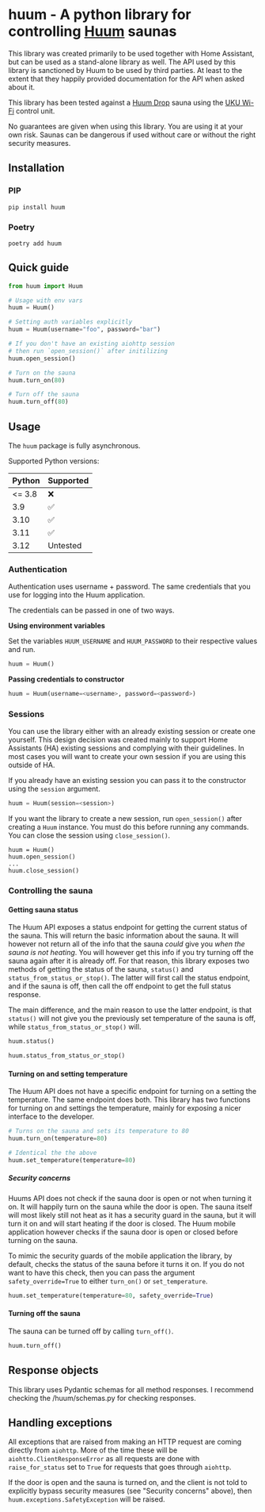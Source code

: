 # huum - A python library for controlling [Huum](https://huum.eu/) saunas

This library was created primarily to be used together with Home Assistant, but
can be used as a stand-alone library as well. The API used by this library is sanctioned
by Huum to be used by third parties. At least to the extent that they happily provided
documentation for the API when asked about it.

This library has been tested against a [Huum Drop](https://huum.eu/products/drop-electric-sauna-heater/) sauna
using the [UKU Wi-Fi](https://huum.eu/products/uku-wi-fi-sauna-controller/) control unit.

No guarantees are given when using this library. You are using it at your own risk.
Saunas can be dangerous if used without care or without the right security measures.

## Installation

### PIP
`pip install huum`

### Poetry
`poetry add huum`

## Quick guide
```python
from huum import Huum

# Usage with env vars
huum = Huum()

# Setting auth variables explicitly
huum = Huum(username="foo", password="bar")

# If you don't have an existing aiohttp session
# then run `open_session()` after initilizing
huum.open_session()

# Turn on the sauna
huum.turn_on(80)

# Turn off the sauna
huum.turn_off(80)
```

## Usage

The `huum` package is fully asynchronous.

Supported Python versions:

| Python | Supported |
|--------|-----------|
| <= 3.8 | ❌         |
| 3.9    | ✅         |
| 3.10   | ✅         |
| 3.11   | ✅         |
| 3.12   | Untested  |


### Authentication
Authentication uses username + password. The same credentials that you use for logging into the Huum application.

The credentials can be passed in one of two ways.

**Using environment variables**

Set the variables `HUUM_USERNAME` and `HUUM_PASSWORD` to their respective values and run.

```python
huum = Huum()
```

**Passing credentials to constructor**

```python
huum = Huum(username=<username>, password=<password>)
```

### Sessions
You can use the library either with an already existing session or create one yourself. This design decision
was created mainly to support Home Assistants (HA) existing sessions and complying with their guidelines. In
most cases you will want to create your own session if you are using this outside of HA.

If you already have an existing session you can pass it to the constructor using the `session` argument.

```python
huum = Huum(session=<session>)
```

If you want the library to create a new session, run `open_session()` after creating a `Huum` instance.
You must do this before running any commands. You can close the session using `close_session()`.

```
huum = Huum()
huum.open_session()
...
huum.close_session()
```

### Controlling the sauna

#### Getting sauna status

The Huum API exposes a status endpoint for getting the current status of the sauna. This will
return the basic information about the sauna. It will however not return all of the info that
the sauna _could_ give you _when the sauna is not heating_. You will however get this info
if you try turning off the sauna again after it is already off. For that reason, this library
exposes two methods of getting the status of the sauna, `status()` and `status_from_status_or_stop()`.
The latter will first call the status endpoint, and if the sauna is off, then call the off endpoint
to get the full status response.

The main difference, and the main reason to use the latter endpoint, is that `status()` will not
give you the previously set temperature of the sauna is off, while `status_from_status_or_stop()` will.

```python
huum.status()
```

```python
huum.status_from_status_or_stop()
```

#### Turning on and setting temperature

The Huum API does not have a specific endpoint for turning on a setting the temperature.
The same endpoint does both. This library has two functions for turning on and settings the
temperature, mainly for exposing a nicer interface to the developer.

```python
# Turns on the sauna and sets its temperature to 80
huum.turn_on(temperature=80)

# Identical the the above
huum.set_temperature(temperature=80)
```

##### Security concerns

Huums API does not check if the sauna door is open or not when turning it on. It will happily
turn on the sauna while the door is open. The sauna itself will most likely still not heat as
it has a security guard in the sauna, but it will turn it on and will start heating if the door
is closed. The Huum mobile application however checks if the sauna door is open or closed before
turning on the sauna.

To mimic the security guards of the mobile application the library, by default, checks the status
of the sauna before it turns it on. If you do not want to have this check, then you can pass the
argument `safety_override=True` to either `turn_on()` or `set_temperature`.

```python
huum.set_temperature(temperature=80, safety_override=True)
```

#### Turning off the sauna
The sauna can be turned off by calling `turn_off()`.

```python
huum.turn_off()
```

## Response objects

This library uses Pydantic schemas for all method responses.
I recommend checking the /huum/schemas.py for checking responses.

## Handling exceptions

All exceptions that are raised from making an HTTP request are coming directly from `aiohttp`.
More of the time these will be `aiohtto.ClientResponseError` as all requests are done with `raise_for_status` set
to `True` for requests that goes through `aiohttp`.

If the door is open and the sauna is turned on, and the client is not told to explicitly bypass security
measures (see "Security concerns" above), then `huum.exceptions.SafetyException` will be raised.

